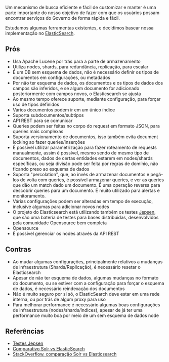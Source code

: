 Um mecanismo de busca eficiente e fácil de customizar e manter é uma parte importante do nosso objetivo de fazer com que
os usuários possam encontrar serviços do Governo de forma rápida e fácil.

Estudamos algumas ferramentas existentes, e decidimos basear nossa implementação no [ElasticSearch][ES].

Prós
----

* Usa Apache Lucene por trás para a parte de armazenamento
* Utiliza nodes, shards, para redundância, replicação, para escalar
* É um DB sem esquema de dados, não é necessário definir os tipos de documentos em configurações, ou metadados
* Por não ter esquema de dados, os documentos e os tipos de dados dos campos são inferidos, e se algum documento for adicionado posteriormente com campos novos, o Elasticsearch se ajusta
* Ao mesmo tempo oferece suporte, mediante configuração, para forçar uso de tipos definidos
* Vários documentos podem ir em um único índice
* Suporta subdocumentos/subtipos
* API REST para se comunicar
* Queries podem ser feitas no corpo do request em formato JSON, para queries mais complexas
* Suporta versionamento de documentos, isso também evita document locking ao fazer queries/inserções
* É possível utilizar parametrização para fazer roteamento de requests manualmente, assim é possível, mesmo sendo de mesmo tipo de documentos, dados de certas entidades estarem em nodes/shards específicas, ou seja divisão pode ser feita por regras de domínio, não ficando preso ao esquema de dados
* Suporta "percolation", que, ao invés de armazenar documentos e pegá-los de volta com queries, é possível armazenar queries, e ver as queries que dão um match dado um documento. É uma operação reversa para descobrir queries para um documento. É muito utilizado para alertas e monitoramento.
* Várias configurações podem ser alteradas em tempo de execução, inclusive algumas para adicionar novos nodes
* O projeto do Elasticsearch está utilizando também os testes [Jepsen][JEPSEN], que são uma bateria de testes para bases distribuidas, desenvolvidos pela comunidade Opensource bem completa
* Opensource
* É possível gerenciar os nodes através da API REST

Contras
----

* Ao mudar algumas configurações, principalmente relativos a mudanças de infraestrutura (Shards/Replicação), é necessário resetar o Elasticsearch
* Apesar de não ter esquema de dados, algumas mudanças no formato do documento, ou se estiver com a configuração para forçar o esquema de dados, é necessário reindexação dos documentos
* Não é muito seguro por si só, o ElasticSearch deve estar em uma rede interna, ou por trás de algum proxy para uso
* Para melhorar performance é necessário algumas boas configurações de infraestrutura (nodes/shards/índices), apesar de já ter uma performance muito boa por meio de um sem esquema de dados node

Referências
---

* [Testes Jepsen][JEPSEN]
* [Comparativo Solr vs ElasticSearch][SOLR-ES1]
* [StackOverflow, comparação Solr vs Elasticsearch][SOLR-ES1]


[ES]:http://www.elasticsearch.org/
[JEPSEN]:https://aphyr.com/posts/317-call-me-maybe-elasticsearch
[SOLR-ES1]:http://solr-vs-elasticsearch.com/
[SOLR-ES2]:http://stackoverflow.com/questions/10213009/solr-vs-elasticsearch
